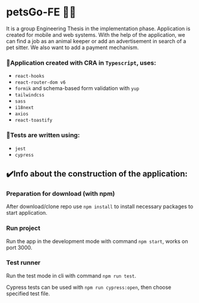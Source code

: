 # petsGo-FE 🐶🐱
It is a group Engineering Thesis in the implementation phase. Application is created for mobile and web systems. With the help of the application, we can find a job as an animal keeper or add an advertisement in search of a pet sitter. We also want to add a payment mechanism.

### 🔧Application created with CRA in `Typescript`, uses: 
- `react-hooks`
- `react-router-dom v6`
- `formik` and schema-based form validation with `yup`
- `tailwindcss`
- `sass`
- `i18next`
- `axios`
- `react-toastify`

### 🧪Tests are written using:
- `jest`
- `cypress`

## ✔️Info about the construction of the application:

### Preparation for download (with npm)

After download/clone repo use `npm install` to install necessary packages to start application.

### Run project

Run the app in the development mode with command `npm start`, works on port 3000.

### Test runner

Run the test mode in cli with command `npm run test`.

Cypress tests can be used with `npm run cypress:open`, then choose specified test file.
